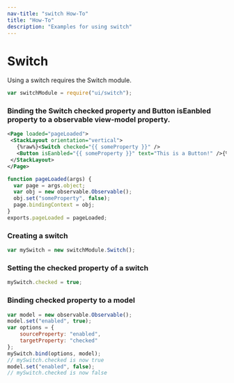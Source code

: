 ```yaml
---
nav-title: "switch How-To"
title: "How-To"
description: "Examples for using switch"
---
```

# Switch
Using a switch requires the Switch module.
``` JavaScript
var switchModule = require("ui/switch");
```
### Binding the Switch checked property and Button isEanbled property to a observable view-model property.
``` XML
<Page loaded="pageLoaded">
 <StackLayout orientation="vertical">
   {%raw%}<Switch checked="{{ someProperty }}" />
   <Button isEanbled="{{ someProperty }}" text="This is a Button!" />{%endraw%}
 </StackLayout>
</Page>
```
``` JavaScript
function pageLoaded(args) {
  var page = args.object;
  var obj = new observable.Observable();
  obj.set("someProperty", false);
  page.bindingContext = obj;
}
exports.pageLoaded = pageLoaded;
```
### Creating a switch
``` JavaScript
var mySwitch = new switchModule.Switch();
```
### Setting the checked property of a switch
``` JavaScript
mySwitch.checked = true;
```
### Binding checked property to a model
``` JavaScript
var model = new observable.Observable();
model.set("enabled", true);
var options = {
    sourceProperty: "enabled",
    targetProperty: "checked"
};
mySwitch.bind(options, model);
// mySwitch.checked is now true
model.set("enabled", false);
// mySwitch.checked is now false
```
